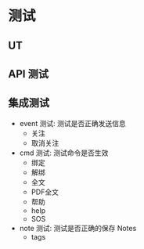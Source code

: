 # 测试

## UT

## API 测试

## 集成测试

- event 测试: 测试是否正确发送信息
  - 关注
  - 取消关注
- cmd 测试:  测试命令是否生效
  - 绑定
  - 解绑
  - 全文
  - PDF全文
  - 帮助
  - help
  - SOS
- note 测试:  测试是否正确的保存 Notes
  - tags
